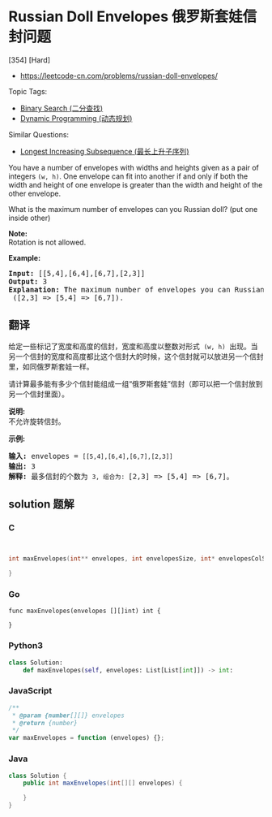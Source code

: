# Russian Doll Envelopes 俄罗斯套娃信封问题

[354] [Hard]

- https://leetcode-cn.com/problems/russian-doll-envelopes/

Topic Tags:

- [Binary Search (二分查找)](https://leetcode-cn.com/tag/binary-search/)
- [Dynamic Programming (动态规划)](https://leetcode-cn.com/tag/dynamic-programming/)

Similar Questions:

- [Longest Increasing Subsequence (最长上升子序列)](https://leetcode-cn.com/problems/longest-increasing-subsequence/)

You have a number of envelopes with widths and heights given as a pair of integers `(w, h)`. One envelope can fit into another if and only if both the width and height of one envelope is greater than the width and height of the other envelope.

What is the maximum number of envelopes can you Russian doll? (put one inside other)

**Note:**  
Rotation is not allowed.

**Example:**

<pre><strong>Input: </strong><span id="example-input-1-1">[[5,4],[6,4],[6,7],[2,3]]</span>
<strong>Output: </strong><span id="example-output-1">3 
<strong>Explanation: T</strong></span>he maximum number of envelopes you can Russian doll is <code>3</code> ([2,3] =&gt; [5,4] =&gt; [6,7]).
</pre>

## 翻译

给定一些标记了宽度和高度的信封，宽度和高度以整数对形式  `(w, h)`  出现。当另一个信封的宽度和高度都比这个信封大的时候，这个信封就可以放进另一个信封里，如同俄罗斯套娃一样。

请计算最多能有多少个信封能组成一组“俄罗斯套娃”信封（即可以把一个信封放到另一个信封里面）。

**说明:**  
不允许旋转信封。

**示例:**

<pre><strong>输入:</strong> envelopes = <code>[[5,4],[6,4],[6,7],[2,3]]</code>
<strong>输出:</strong> 3 
<strong>解释:</strong> 最多信封的个数为 <code>3, 组合为: </code>[2,3] =&gt; [5,4] =&gt; [6,7]。
</pre>

## solution 题解

### C

```c


int maxEnvelopes(int** envelopes, int envelopesSize, int* envelopesColSize){

}


```

### Go

```golang
func maxEnvelopes(envelopes [][]int) int {

}
```

### Python3

```python
class Solution:
    def maxEnvelopes(self, envelopes: List[List[int]]) -> int:

```

### JavaScript

```javascript
/**
 * @param {number[][]} envelopes
 * @return {number}
 */
var maxEnvelopes = function (envelopes) {};
```

### Java

```java
class Solution {
    public int maxEnvelopes(int[][] envelopes) {

    }
}
```

